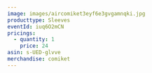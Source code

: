 ```yaml
---
image: images/aircomiket3eyf6e3gvgamnqki.jpg
producttype: Sleeves
eventId: iuq6O2mCN
pricings:
  - quantity: 1
    price: 24
asin: s-UED-glvve
merchandise: comiket
---
```

